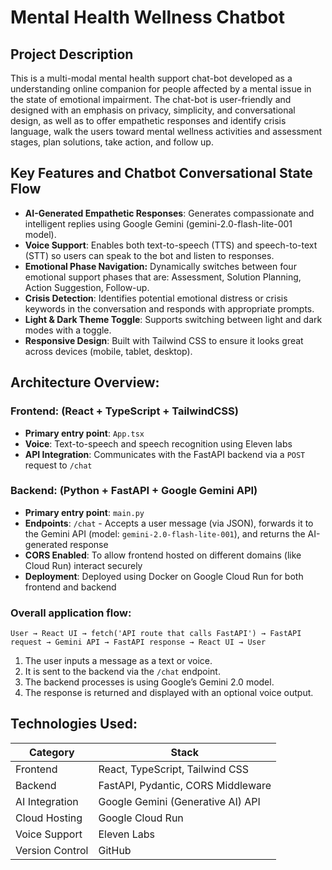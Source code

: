 # Mental Health Wellness Chatbot
## Project Description

This is a multi-modal mental health support chat-bot developed as a understanding online companion for people affected by a mental issue in the state of emotional impairment. The chat-bot is user-friendly and designed with an emphasis on privacy, simplicity, and conversational design, as well as to offer empathetic responses and identify crisis language, walk the users toward mental wellness activities and assessment stages, plan solutions, take action, and follow up.

## Key Features and **Chatbot Conversational State Flow**

- **AI-Generated Empathetic Responses**: Generates compassionate and intelligent replies using Google Gemini (gemini-2.0-flash-lite-001 model).
- **Voice Support**: Enables both text-to-speech (TTS) and speech-to-text (STT) so users can speak to the bot and listen to responses.
- **Emotional Phase Navigation:** Dynamically switches between four emotional support phases that are: Assessment, Solution Planning, Action Suggestion, Follow-up.
- **Crisis Detection**: Identifies potential emotional distress or crisis keywords in the conversation and responds with appropriate prompts.
- **Light & Dark Theme Toggle**: Supports switching between light and dark modes with a toggle.
- **Responsive Design**: Built with Tailwind CSS to ensure it looks great across devices (mobile, tablet, desktop).

## Architecture Overview:

### **Frontend: (React + TypeScript + TailwindCSS)**

- **Primary entry point**: `App.tsx`
- **Voice**: Text-to-speech and speech recognition using Eleven labs
- **API Integration**: Communicates with the FastAPI backend via a `POST` request to `/chat`

### **Backend: (Python + FastAPI + Google Gemini API)**

- **Primary entry point**: `main.py`
- **Endpoints**: `/chat` - Accepts a user message (via JSON), forwards it to the Gemini API (model: `gemini-2.0-flash-lite-001`), and returns the AI-generated response
- **CORS Enabled**: To allow frontend hosted on different domains (like Cloud Run) interact securely
- **Deployment**: Deployed using Docker on Google Cloud Run for both frontend and backend

### Overall application flow:

```
User → React UI → fetch('API route that calls FastAPI') → FastAPI request → Gemini API → FastAPI response → React UI → User
```

1. The user inputs a message as a text or voice.
2. It is sent to the backend via the `/chat` endpoint.
3. The backend processes is using Google’s Gemini 2.0 model.
4. The response is returned and displayed with an optional voice output.

## Technologies Used:

| Category | Stack |
| --- | --- |
| Frontend | React, TypeScript, Tailwind CSS |
| Backend | FastAPI, Pydantic, CORS Middleware |
| AI Integration | Google Gemini (Generative AI) API |
| Cloud Hosting | Google Cloud Run |
| Voice Support | Eleven Labs |
| Version Control | GitHub |

